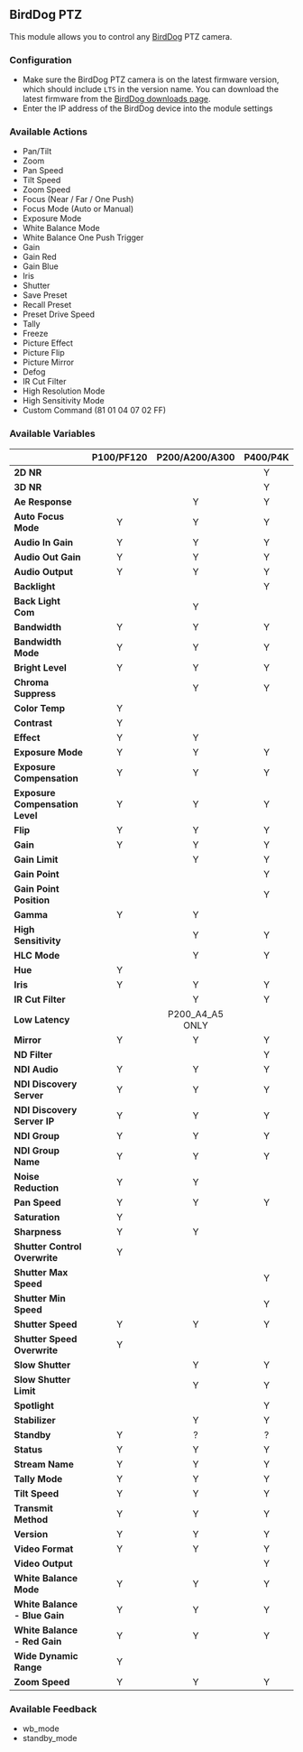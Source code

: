 ## BirdDog PTZ

This module allows you to control any [BirdDog](https://birddog.tv/ptz-range/) PTZ camera.

### Configuration

- Make sure the BirdDog PTZ camera is on the latest firmware version, which should include `LTS` in the version name. You can download the latest firmware from the [BirdDog downloads page](https://birddog.tv/downloads/).
- Enter the IP address of the BirdDog device into the module settings

### Available Actions

- Pan/Tilt
- Zoom
- Pan Speed
- Tilt Speed
- Zoom Speed
- Focus (Near / Far / One Push)
- Focus Mode (Auto or Manual)
- Exposure Mode
- White Balance Mode
- White Balance One Push Trigger
- Gain
- Gain Red
- Gain Blue
- Iris
- Shutter
- Save Preset
- Recall Preset
- Preset Drive Speed
- Tally
- Freeze
- Picture Effect
- Picture Flip
- Picture Mirror
- Defog
- IR Cut Filter
- High Resolution Mode
- High Sensitivity Mode
- Custom Command (81 01 04 07 02 FF)

### Available Variables

|                                 | **P100/PF120** | **P200/A200/A300** | **P400/P4K** |
| ------------------------------- | :------------: | :----------------: | :----------: |
| **2D NR**                       |                |                    |      Y       |
| **3D NR**                       |                |                    |      Y       |
| **Ae Response**                 |                |         Y          |      Y       |
| **Auto Focus Mode**             |       Y        |         Y          |      Y       |
| **Audio In Gain**               |       Y        |         Y          |      Y       |
| **Audio Out Gain**              |       Y        |         Y          |      Y       |
| **Audio Output**                |       Y        |         Y          |      Y       |
| **Backlight**                   |                |                    |      Y       |
| **Back Light Com**              |                |         Y          |              |
| **Bandwidth**                   |       Y        |         Y          |      Y       |
| **Bandwidth Mode**              |       Y        |         Y          |      Y       |
| **Bright Level**                |       Y        |         Y          |      Y       |
| **Chroma Suppress**             |                |         Y          |      Y       |
| **Color Temp**                  |       Y        |                    |              |
| **Contrast**                    |       Y        |                    |              |
| **Effect**                      |       Y        |         Y          |              |
| **Exposure Mode**               |       Y        |         Y          |      Y       |
| **Exposure Compensation**       |       Y        |         Y          |      Y       |
| **Exposure Compensation Level** |       Y        |         Y          |      Y       |
| **Flip**                        |       Y        |         Y          |      Y       |
| **Gain**                        |       Y        |         Y          |      Y       |
| **Gain Limit**                  |                |         Y          |      Y       |
| **Gain Point**                  |                |                    |      Y       |
| **Gain Point Position**         |                |                    |      Y       |
| **Gamma**                       |       Y        |         Y          |              |
| **High Sensitivity**            |                |         Y          |      Y       |
| **HLC Mode**                    |                |         Y          |      Y       |
| **Hue**                         |       Y        |                    |              |
| **Iris**                        |       Y        |         Y          |      Y       |
| **IR Cut Filter**               |                |         Y          |      Y       |
| **Low Latency**                 |                |  P200_A4_A5 ONLY   |              |
| **Mirror**                      |       Y        |         Y          |      Y       |
| **ND Filter**                   |                |                    |      Y       |
| **NDI Audio**                   |       Y        |         Y          |      Y       |
| **NDI Discovery Server**        |       Y        |         Y          |      Y       |
| **NDI Discovery Server IP**     |       Y        |         Y          |      Y       |
| **NDI Group**                   |       Y        |         Y          |      Y       |
| **NDI Group Name**              |       Y        |         Y          |      Y       |
| **Noise Reduction**             |       Y        |         Y          |              |
| **Pan Speed**                   |       Y        |         Y          |      Y       |
| **Saturation**                  |       Y        |                    |              |
| **Sharpness**                   |       Y        |         Y          |              |
| **Shutter Control Overwrite**   |       Y        |                    |              |
| **Shutter Max Speed**           |                |                    |      Y       |
| **Shutter Min Speed**           |                |                    |      Y       |
| **Shutter Speed**               |       Y        |         Y          |      Y       |
| **Shutter Speed Overwrite**     |       Y        |                    |              |
| **Slow Shutter**                |                |         Y          |      Y       |
| **Slow Shutter Limit**          |                |         Y          |      Y       |
| **Spotlight**                   |                |                    |      Y       |
| **Stabilizer**                  |                |         Y          |      Y       |
| **Standby**                     |       Y        |         ?          |      ?       |
| **Status**                      |       Y        |         Y          |      Y       |
| **Stream Name**                 |       Y        |         Y          |      Y       |
| **Tally Mode**                  |       Y        |         Y          |      Y       |
| **Tilt Speed**                  |       Y        |         Y          |      Y       |
| **Transmit Method**             |       Y        |         Y          |      Y       |
| **Version**                     |       Y        |         Y          |      Y       |
| **Video Format**                |       Y        |         Y          |      Y       |
| **Video Output**                |                |                    |      Y       |
| **White Balance Mode**          |       Y        |         Y          |      Y       |
| **White Balance - Blue Gain**   |       Y        |         Y          |      Y       |
| **White Balance - Red Gain**    |       Y        |         Y          |      Y       |
| **Wide Dynamic Range**          |       Y        |                    |              |
| **Zoom Speed**                  |       Y        |         Y          |      Y       |

### Available Feedback

- wb_mode
- standby_mode
